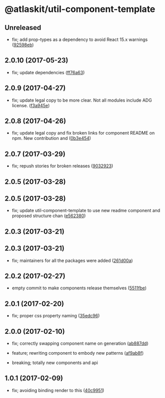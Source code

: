 # @atlaskit/util-component-template

## Unreleased


* fix; add prop-types as a dependency to avoid React 15.x warnings ([92598eb](https://bitbucket.org/atlassian/atlaskit/commits/92598eb))

## 2.0.10 (2017-05-23)


* fix; update dependencies ([ff76a63](https://bitbucket.org/atlassian/atlaskit/commits/ff76a63))

## 2.0.9 (2017-04-27)


* fix; update legal copy to be more clear. Not all modules include ADG license. ([f3a945e](https://bitbucket.org/atlassian/atlaskit/commits/f3a945e))

## 2.0.8 (2017-04-26)


* fix; update legal copy and fix broken links for component README on npm. New contribution and ([0b3e454](https://bitbucket.org/atlassian/atlaskit/commits/0b3e454))

## 2.0.7 (2017-03-29)


* fix; repush stories for broken releases ([9032923](https://bitbucket.org/atlassian/atlaskit/commits/9032923))

## 2.0.5 (2017-03-28)

## 2.0.5 (2017-03-28)


* fix; update util-component-template to use new readme component and proposed structure chan ([e562380](https://bitbucket.org/atlassian/atlaskit/commits/e562380))

## 2.0.3 (2017-03-21)

## 2.0.3 (2017-03-21)


* fix; maintainers for all the packages were added ([261d00a](https://bitbucket.org/atlassian/atlaskit/commits/261d00a))

## 2.0.2 (2017-02-27)


* empty commit to make components release themselves ([5511fbe](https://bitbucket.org/atlassian/atlaskit/commits/5511fbe))

## 2.0.1 (2017-02-20)


* fix; proper css property naming ([35edc96](https://bitbucket.org/atlassian/atlaskit/commits/35edc96))

## 2.0.0 (2017-02-10)


* fix; correctly swapping component name on generation ([ab887dd](https://bitbucket.org/atlassian/atlaskit/commits/ab887dd))


* feature; rewriting component to embody new patterns ([af9ab8f](https://bitbucket.org/atlassian/atlaskit/commits/af9ab8f))


* breaking; totally new components and api

## 1.0.1 (2017-02-09)


* fix; avoiding binding render to this ([40c9951](https://bitbucket.org/atlassian/atlaskit/commits/40c9951))
